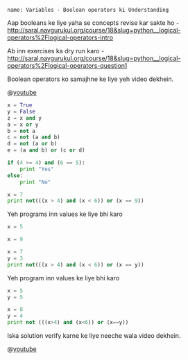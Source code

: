 ```ngMeta
name: Variables - Boolean operators ki Understanding
```

Aap booleans ke liye yaha se concepts revise kar sakte ho - http://saral.navgurukul.org/course/18&slug=python__logical-operators%2Flogical-operators-intro

Ab inn exercises ka dry run karo - http://saral.navgurukul.org/course/18&slug=python__logical-operators%2Flogical-operators-question1

Boolean operators ko samajhne ke liye yeh video dekhein.

@[youtube](https://www.youtube.com/watch?v=cXcyunbDS4I)

```python
x = True
y = False
z = x and y
a = x or y
b = not a
c = not (a and b)
d = not (a or b)
e = (a and b) or (c or d)
```

```python
if (4 >= 4) and (6 == 5):
	print "Yes"
else:
	print "No"
```

```python
x = 7
print not(((x > 4) and (x < 6)) or (x == 9))
```
Yeh programs inn values ke liye bhi karo
```python
x = 5
```

```python
x = 9
```

```python
x = 7
y = 3
print not(((x > 4) and (x < 6)) or (x == y))
```

Yeh program inn values ke liye bhi karo
```python
x = 5
y = 5
```

```python
x = 8
y = 4
print not (((x>4) and (x<6)) or (x==y))
```

Iska solution verify karne ke liye neeche wala video dekhein.

@[youtube](https://www.youtube.com/watch?v=1G9UY3yrkWw)
